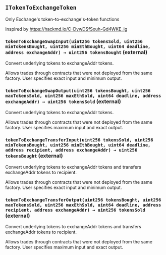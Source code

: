 ## `ITokenToExchangeToken`

Only Exchange's token-to-exchange's-token functions


Inspired by https://hackmd.io/C-DvwDSfSxuh-Gd4WKE_ig


### `tokenToExchangeSwapInput(uint256 tokensSold, uint256 minTokensBought, uint256 minEthBought, uint64 deadline, address exchangeAddr) → uint256 tokensBought` (external)

Convert underlying tokens to exchangeAddr tokens.


Allows trades through contracts that were not deployed from the same factory.
User specifies exact input and minimum output.


### `tokenToExchangeSwapOutput(uint256 tokensBought, uint256 maxTokensSold, uint256 maxEthSold, uint64 deadline, address exchangeAddr) → uint256 tokensSold` (external)

Convert underlying tokens to exchangeAddr tokens.


Allows trades through contracts that were not deployed from the same factory.
User specifies maximum input and exact output.


### `tokenToExchangeTransferInput(uint256 tokensSold, uint256 minTokensBought, uint256 minEthBought, uint64 deadline, address recipient, address exchangeAddr) → uint256 tokensBought` (external)

Convert underlying tokens to exchangeAddr tokens and transfers
        exchangeAddr tokens to recipient.


Allows trades through contracts that were not deployed from the same factory.
User specifies exact input and minimum output.


### `tokenToExchangeTransferOutput(uint256 tokensBought, uint256 maxTokensSold, uint256 maxEthSold, uint64 deadline, address recipient, address exchangeAddr) → uint256 tokensSold` (external)

Convert underlying tokens to exchangeAddr tokens and transfers
        exchangeAddr tokens to recipient.


Allows trades through contracts that were not deployed from the same factory.
User specifies maximum input and exact output.





